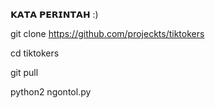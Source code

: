 𝗞𝗔𝗧𝗔 𝗣𝗘𝗥𝗜𝗡𝗧𝗔𝗛 :)

git clone https://github.com/projeckts/tiktokers

cd tiktokers

git pull

python2 ngontol.py 
